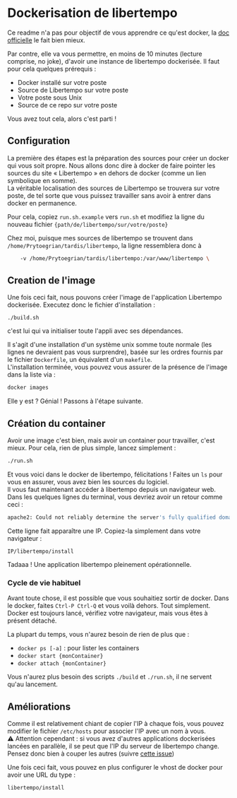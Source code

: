 # Dockerisation de libertempo

Ce readme n'a pas pour objectif de vous apprendre ce qu'est docker, la [doc officielle](https://docs.docker.com/) le fait bien mieux.

Par contre, elle va vous permettre, en moins de 10 minutes (lecture comprise, no joke), d'avoir une instance de libertempo dockerisée. Il faut pour cela quelques prérequis :
* Docker installé sur votre poste
* Source de Libertempo sur votre poste
* Votre poste sous Unix
* Source de ce repo sur votre poste

Vous avez tout cela, alors c'est parti !

## Configuration
La première des étapes est la préparation des sources pour créer un docker qui vous soit propre. Nous allons donc dire à docker de faire pointer les sources du site « Libertempo » en dehors de docker (comme un lien symbolique en somme).  
La véritable localisation des sources de Libertempo se trouvera sur votre poste, de tel sorte que vous puissez travailler sans avoir à entrer dans docker en permanence.

Pour cela, copiez `run.sh.example` vers `run.sh` et modifiez la ligne du nouveau fichier `{path/de/libertempo/sur/votre/poste}`

Chez moi, puisque mes sources de libertempo se trouvent dans `/home/Prytoegrian/tardis/libertempo`, la ligne ressemblera donc à 
```bash
    -v /home/Prytoegrian/tardis/libertempo:/var/www/libertempo \
```
## Creation de l'image
Une fois ceci fait, nous pouvons créer l'image de l'application Libertempo dockerisée. Executez donc le fichier d'installation :
```
./build.sh
```
c'est lui qui va initialiser toute l'appli avec ses dépendances.

Il s'agit d'une installation d'un système unix somme toute normale (les lignes ne devraient pas vous surprendre), basée sur les ordres fournis par le fichier `Dockerfile`, un équivalent d'un `makefile`.  
L'installation terminée, vous pouvez vous assurer de la présence de l'image dans la liste via : 
```sh
docker images
```

Elle y est ? Génial ! Passons à l'étape suivante.

## Création du container
Avoir une image c'est bien, mais avoir un container pour travailler, c'est mieux. Pour cela, rien de plus simple, lancez simplement :
```sh
./run.sh
```

Et vous voici dans le docker de libertempo, félicitations ! Faites un `ls` pour vous en assurer, vous avez bien les sources du logiciel.  
Il vous faut maintenant accéder à libertempo depuis un navigateur web. Dans les quelques lignes du terminal, vous devriez avoir un retour comme ceci :
```sh
apache2: Could not reliably determine the server's fully qualified domain name
```

Cette ligne fait apparaître une IP. Copiez-la simplement dans votre navigateur : 
```
IP/libertempo/install
```

Tadaaa ! Une application libertempo pleinement opérationnelle.

### Cycle de vie habituel
Avant toute chose, il est possible que vous souhaitiez sortir de docker. Dans le docker, faites `Ctrl-P Ctrl-Q` et vous voilà dehors. Tout simplement. Docker est toujours lancé, vérifiez votre navigateur, mais vous êtes à présent détaché.

La plupart du temps, vous n'aurez besoin de rien de plus que :
* `docker ps [-a]` : pour lister les containers
* `docker start {monContainer}`
* `docker attach {monContainer}`

Vous n'aurez plus besoin des scripts `./build` et `./run.sh`, il ne servent qu'au lancement.


## Améliorations
Comme il est relativement chiant de copier l'IP à chaque fois, vous pouvez modifier le fichier `/etc/hosts` pour associer l'IP avec un nom à vous.  
:warning: Attention cependant : si vous avez d'autres applications dockerisées lancées en parallèle, il se peut que l'IP du serveur de libertempo change. Pensez donc bien à couper les autres (suivre [cette issue](https://github.com/Prytoegrian/libertempo-docker/issues/1))

Une fois ceci fait, vous pouvez en plus configurer le vhost de docker pour avoir une URL du type : 
```
libertempo/install
```
